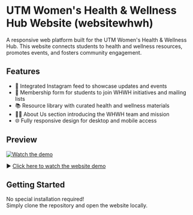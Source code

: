 # UTM Women's Health & Wellness Hub Website (websitewhwh)

A responsive web platform built for the UTM Women's Health & Wellness Hub. This website connects students to health and wellness resources, promotes events, and fosters community engagement.

## Features

- 📸 Integrated Instagram feed to showcase updates and events
- 📝 Membership form for students to join WHWH initiatives and mailing lists
- 📚 Resource library with curated health and wellness materials
- 👩‍💻 About Us section introducing the WHWH team and mission
- 🌐 Fully responsive design for desktop and mobile access

## Preview

[![Watch the demo](https://img.youtube.com/vi/uTXSA_ggm7Y/0.jpg)](https://youtu.be/uTXSA_ggm7Y)

▶️ [Click here to watch the website demo](https://youtu.be/uTXSA_ggm7Y)

## Getting Started

No special installation required!  
Simply clone the repository and open the website locally.

